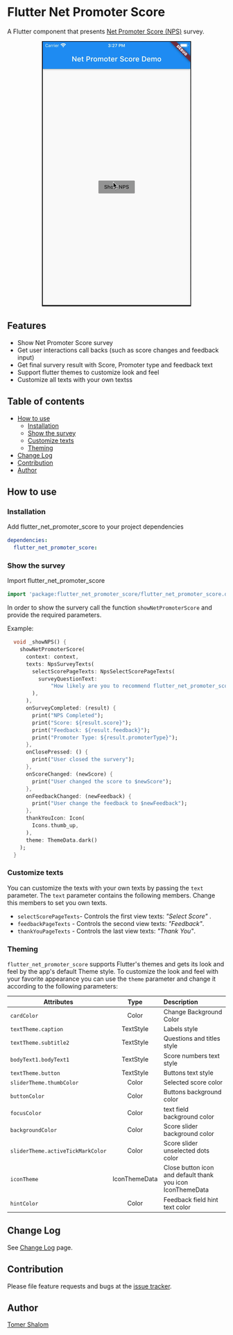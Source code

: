 # Flutter Net Promoter Score

A Flutter component that presents [Net Promoter Score (NPS)](https://en.wikipedia.org/wiki/Net_Promoter) survey.

<p align="center">
<img src="./screenshots/demo.gif"/>
</p>

## Features
- Show Net Promoter Score survey
- Get user interactions call backs (such as score changes and feedback input)
- Get final survery result with Score, Promoter type and feedback text
- Support flutter themes to customize look and feel
- Customize all texts with your own textss

## Table of contents
- [How to use](#How-to-use)
  - [Installation](#Installation)
  - [Show the survey](#Show-the-survey)
  - [Customize texts](#Customize-texts)
  - [Theming](#Theming)
- [Change Log](#Change-Log)
- [Contribution](#Contribution)
- [Author](#Author)

## How to use
### Installation
Add flutter_net_promoter_score to your project dependencies
```yaml
dependencies:
  flutter_net_promoter_score:
```
### Show the survey
Import flutter_net_promoter_score

```dart
import 'package:flutter_net_promoter_score/flutter_net_promoter_score.dart';
```

In order to show the survery call the function `showNetPromoterScore` and provide the required parameters.

Example:
```dart
  void _showNPS() {
    showNetPromoterScore(
      context: context,
      texts: NpsSurveyTexts(
        selectScorePageTexts: NpsSelectScorePageTexts(
          surveyQuestionText:
              "How likely are you to recommend flutter_net_promoter_score to a friend or colleague?",
        ),
      ),
      onSurveyCompleted: (result) {
        print("NPS Completed");
        print("Score: ${result.score}");
        print("Feedback: ${result.feedback}");
        print("Promoter Type: ${result.promoterType}");
      },
      onClosePressed: () {
        print("User closed the survery");
      },
      onScoreChanged: (newScore) {
        print("User changed the score to $newScore");
      },
      onFeedbackChanged: (newFeedback) {
        print("User change the feedback to $newFeedback");
      },
      thankYouIcon: Icon(
        Icons.thumb_up,
      ),
      theme: ThemeData.dark()
    );
  }
```

### Customize texts
You can customize the texts with your own texts by passing the `text` parameter.
The `text` parameter contains the following members. Change this members to set you own texts.

- `selectScorePageTexts`-  Controls the first view texts: *"Select Score"* .
- `feedbackPageTexts` - Controls the second view texts: *"Feedback"*.
- `thankYouPageTexts` - Controls the last view texts: *"Thank You"*.

### Theming
`flutter_net_promoter_score` supports Flutter's themes and gets its look and feel by the app's default Theme style.
To customize the look and feel with your favorite appearance you can use the `theme` parameter and change it according to the following parameters:

| Attributes | Type | Description  |
|--------------------|:----:|:-------------|
| `cardColor` | Color | Change Background Color |
| `textTheme.caption` | TextStyle | Labels style |
| `textTheme.subtitle2` | TextStyle | Questions and titles style |
| `bodyText1.bodyText1` | TextStyle | Score numbers text style |
| `textTheme.button` | TextStyle | Buttons text style |
| `sliderTheme.thumbColor` | Color | Selected score color |
| `buttonColor` | Color | Buttons background color|
| `focusColor` | Color | text field background color |
| `backgroundColor` | Color | Score slider background color |
| `sliderTheme.activeTickMarkColor` | Color | Score slider unselected dots color |
| `iconTheme` | IconThemeData | Close button icon and default thank you icon IconThemeData |
| `hintColor` | Color | Feedback field hint text color |

## Change Log
See [Change Log](./CHANGELOG.md) page.

## Contribution
Please file feature requests and bugs at the [issue tracker](https://github.com/applitom/flutter_net_promoter_score/issues).

## Author
[Tomer Shalom](http://applitom.com)

